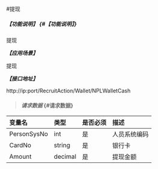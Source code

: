 #提现
##### _【功能说明】_ {#【功能说明】}

提现

_**【应用场景】**_

提现

_**【接口地址】**_

http://ip:port/RecruitAction/Wallet/NPLWalletCash

> #### _请求数据_ {#请求数据}

| 变量名 | 类型 | 是否必须 | 描述 |
| :--- | :--- | :--- | :--- |
| PersonSysNo | int | 是 | 人员系统编码 |
| CardNo | string | 是 | 银行卡|
| Amount | decimal | 是 | 提现金额 |



